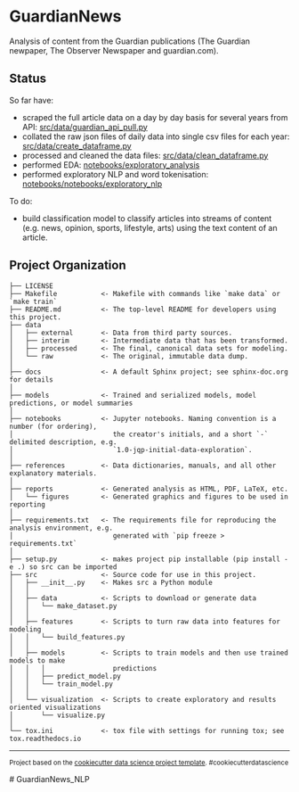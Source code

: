 GuardianNews
==============================

Analysis of content from  the Guardian publications (The Guardian newpaper, The Observer Newspaper and guardian.com).

<h2>Status</h2> 

So far have:
- scraped the full article data on a day by day basis for several years from API: [src/data/guardian_api_pull.py](https://github.com/TSGreen/GuardianNews_NLP/blob/master/src/data/guardian_api_pull.py)
- collated the raw json files of daily data into single csv files for each year: [src/data/create_dataframe.py](https://github.com/TSGreen/GuardianNews_NLP/blob/master/src/data/create_dataframe.py)
- processed and cleaned the data files: [src/data/clean_dataframe.py](https://github.com/TSGreen/GuardianNews_NLP/blob/master/src/data/clean_dataframe.py)
- performed EDA: [notebooks/exploratory_analysis](https://github.com/TSGreen/GuardianNews_NLP/blob/master/notebooks/exploratory_analysis.ipynb)
- performed exploratory NLP and word tokenisation: [notebooks/notebooks/exploratory_nlp](https://github.com/TSGreen/GuardianNews_NLP/blob/master/notebooks/exploratory_nlp.ipynb)

To do:
- build classification model to classify articles into streams of content (e.g. news, opinion, sports, lifestyle, arts) using the text content of an article.

Project Organization
------------

    ├── LICENSE
    ├── Makefile           <- Makefile with commands like `make data` or `make train`
    ├── README.md          <- The top-level README for developers using this project.
    ├── data
    │   ├── external       <- Data from third party sources.
    │   ├── interim        <- Intermediate data that has been transformed.
    │   ├── processed      <- The final, canonical data sets for modeling.
    │   └── raw            <- The original, immutable data dump.
    │
    ├── docs               <- A default Sphinx project; see sphinx-doc.org for details
    │
    ├── models             <- Trained and serialized models, model predictions, or model summaries
    │
    ├── notebooks          <- Jupyter notebooks. Naming convention is a number (for ordering),
    │                         the creator's initials, and a short `-` delimited description, e.g.
    │                         `1.0-jqp-initial-data-exploration`.
    │
    ├── references         <- Data dictionaries, manuals, and all other explanatory materials.
    │
    ├── reports            <- Generated analysis as HTML, PDF, LaTeX, etc.
    │   └── figures        <- Generated graphics and figures to be used in reporting
    │
    ├── requirements.txt   <- The requirements file for reproducing the analysis environment, e.g.
    │                         generated with `pip freeze > requirements.txt`
    │
    ├── setup.py           <- makes project pip installable (pip install -e .) so src can be imported
    ├── src                <- Source code for use in this project.
    │   ├── __init__.py    <- Makes src a Python module
    │   │
    │   ├── data           <- Scripts to download or generate data
    │   │   └── make_dataset.py
    │   │
    │   ├── features       <- Scripts to turn raw data into features for modeling
    │   │   └── build_features.py
    │   │
    │   ├── models         <- Scripts to train models and then use trained models to make
    │   │   │                 predictions
    │   │   ├── predict_model.py
    │   │   └── train_model.py
    │   │
    │   └── visualization  <- Scripts to create exploratory and results oriented visualizations
    │       └── visualize.py
    │
    └── tox.ini            <- tox file with settings for running tox; see tox.readthedocs.io


--------

<p><small>Project based on the <a target="_blank" href="https://drivendata.github.io/cookiecutter-data-science/">cookiecutter data science project template</a>. #cookiecutterdatascience</small></p>
# GuardianNews_NLP
